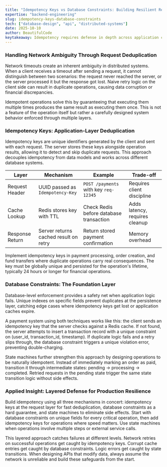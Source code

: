 ```yaml
---
title: "Idempotency Keys vs Database Constraints: Building Resilient Retry Logic"
expertise: "backend-engineering"
slug: idempotency-keys-database-constraints
tech: ["database-design", "api", "distributed-systems"]
date: 2025-10-10
author: BeautifulCode
keytakeaway: Idempotency requires defense in depth across application caches, database constraints, and state design to safely handle network retries without duplicating side effects.
---
```


### Handling Network Ambiguity Through Request Deduplication

Network timeouts create an inherent ambiguity in distributed systems. When a client receives a timeout after sending a request, it cannot distinguish between two scenarios: the request never reached the server, or the server processed it but the response got lost. Naive retry logic on the client side can result in duplicate operations, causing data corruption or financial discrepancies.

Idempotent operations solve this by guaranteeing that executing them multiple times produces the same result as executing them once. This is not a feature of the operation itself but rather a carefully designed system behavior enforced through multiple layers.

### Idempotency Keys: Application-Layer Deduplication

Idempotency keys are unique identifiers generated by the client and sent with each request. The server stores these keys alongside operation results, allowing it to detect and skip duplicate requests. This approach decouples idempotency from data models and works across different database systems.

| Layer | Mechanism | Example | Trade-off |
|-------|-----------|---------|-----------|
| Request Header | UUID passed as `Idempotency-Key` | `POST /payments` with key `req-12345` | Requires client discipline |
| Cache Lookup | Redis stores key with TTL | Check Redis before database transaction | Adds latency, requires cleanup |
| Response Return | Server returns cached result on retry | Return stored payment confirmation | Memory overhead |

Implement idempotency keys in payment processing, order creation, and fund transfers where duplicate operations carry real consequences. The key must be globally unique and persisted for the operation's lifetime, typically 24 hours or longer for financial operations.

### Database Constraints: The Foundation Layer

Database-level enforcement provides a safety net when application logic fails. Unique indexes on specific fields prevent duplicates at the persistence layer, catching edge cases where idempotency keys get lost or application caches expire.

A payment system using both techniques works like this: the client sends an idempotency key that the server checks against a Redis cache. If not found, the server attempts to insert a transaction record with a unique constraint on (user_id, transaction_id, timestamp). If duplicate logic fails and a retry slips through, the database constraint triggers a unique violation error, preventing double-charging.

State machines further strengthen this approach by designing operations to be naturally idempotent. Instead of immediately marking an order as paid, transition it through intermediate states: pending → processing → completed. Retried requests in the pending state trigger the same state transition logic without side effects.

### Applied Insight: Layered Defense for Production Resilience

Build idempotency using all three mechanisms in concert: idempotency keys at the request layer for fast deduplication, database constraints as a hard guarantee, and state machines to eliminate side effects. Start with database constraints on unique fields for every critical operation, then add idempotency keys for operations where speed matters. Use state machines when operations involve multiple steps or external service calls.

This layered approach catches failures at different levels. Network retries on successful operations get caught by idempotency keys. Corrupt cache entries get caught by database constraints. Logic errors get caught by state transitions. When designing APIs that modify data, always assume the network is unreliable and build these safeguards from the start.